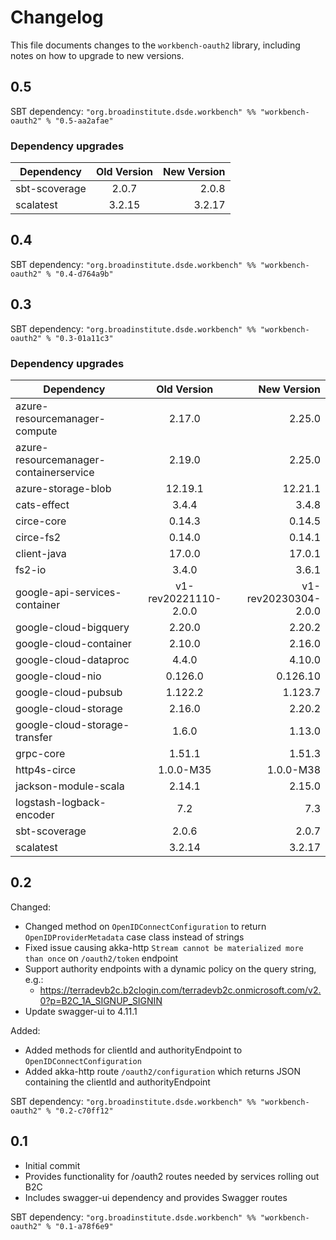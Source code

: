 # Changelog

This file documents changes to the `workbench-oauth2` library, including notes on how to upgrade to new versions.

## 0.5

SBT dependency: `"org.broadinstitute.dsde.workbench" %% "workbench-oauth2" % "0.5-aa2afae"`

### Dependency upgrades
| Dependency   |     Old Version      |          New Version |
|----------|:--------------------:|---------------------:|
| sbt-scoverage |        2.0.7         |                2.0.8 |
| scalatest |        3.2.15        |               3.2.17 |

## 0.4

SBT dependency: `"org.broadinstitute.dsde.workbench" %% "workbench-oauth2" % "0.4-d764a9b"`

## 0.3

SBT dependency: `"org.broadinstitute.dsde.workbench" %% "workbench-oauth2" % "0.3-01a11c3"`

### Dependency upgrades
| Dependency   |      Old Version      |  New Version |
|----------|:-------------:|------:|
| azure-resourcemanager-compute |  2.17.0 | 2.25.0 |
| azure-resourcemanager-containerservice |  2.19.0 | 2.25.0 |
| azure-storage-blob |  12.19.1 | 12.21.1 |
| cats-effect |  3.4.4 | 3.4.8 |
| circe-core |  0.14.3 | 0.14.5 |
| circe-fs2 |  0.14.0 | 0.14.1 |
| client-java |  17.0.0 | 17.0.1 |
| fs2-io |  3.4.0 | 3.6.1 |
| google-api-services-container |  v1-rev20221110-2.0.0 | v1-rev20230304-2.0.0 |
| google-cloud-bigquery |  2.20.0 | 2.20.2 |
| google-cloud-container |  2.10.0 | 2.16.0 |
| google-cloud-dataproc |  4.4.0 | 4.10.0 |
| google-cloud-nio |  0.126.0 | 0.126.10 |
| google-cloud-pubsub |  1.122.2 | 1.123.7 |
| google-cloud-storage |  2.16.0 | 2.20.2 |
| google-cloud-storage-transfer |  1.6.0 | 1.13.0 |
| grpc-core |  1.51.1 | 1.51.3 |
| http4s-circe |  1.0.0-M35 | 1.0.0-M38 |
| jackson-module-scala |  2.14.1 | 2.15.0 |
| logstash-logback-encoder |  7.2 | 7.3 |
| sbt-scoverage |  2.0.6 | 2.0.7 |
| scalatest |  3.2.14 | 3.2.17 |

## 0.2

Changed:
- Changed method on `OpenIDConnectConfiguration` to return `OpenIDProviderMetadata` case class instead of strings
- Fixed issue causing akka-http `Stream cannot be materialized more than once` on `/oauth2/token` endpoint
- Support authority endpoints with a dynamic policy on the query string, e.g.:
   - https://terradevb2c.b2clogin.com/terradevb2c.onmicrosoft.com/v2.0?p=B2C_1A_SIGNUP_SIGNIN
- Update swagger-ui to 4.11.1

Added:
- Added methods for clientId and authorityEndpoint to `OpenIDConnectConfiguration`
- Added akka-http route `/oauth2/configuration` which returns JSON containing the clientId and authorityEndpoint

SBT dependency: `"org.broadinstitute.dsde.workbench" %% "workbench-oauth2" % "0.2-c70ff12"`

## 0.1

- Initial commit
- Provides functionality for /oauth2 routes needed by services rolling out B2C
- Includes swagger-ui dependency and provides Swagger routes

SBT dependency: `"org.broadinstitute.dsde.workbench" %% "workbench-oauth2" % "0.1-a78f6e9"`


